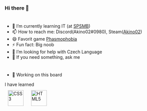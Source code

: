 ### Hi there 👋
#
- 🌱 I’m currently learning IT (at <a href=www.spsmb.cz>SPSMB</a>)
- 📫 How to reach me: Discord(Akino02#0980), Steam(<a href=https://steamcommunity.com/profiles/76561198147089025>Akino02</a>)
- 😄 Favorit game <a href=https://store.steampowered.com/app/739630/Phasmophobia/>Phasmophobia</a>
- ⚡ Fun fact: Big noob
- 🤔 I’m looking for help with Czech Language
- 💬 If you need something, ask me 
#
- 🛑 Working on this board
<div>I have learned</div>
<div>
<a href="https://www.w3schools.com/css/" target="_blank"><img style="margin: 10px" src="https://profilinator.rishav.dev/skills-assets/css3-original-wordmark.svg"
alt="CSS3" height="50" /></a>  
<a href="https://en.wikipedia.org/wiki/HTML5" target="_blank"><img style="margin: 10px" src="https://profilinator.rishav.dev/skills-assets/html5-original-wordmark.svg"
alt="HTML5" height="50" /></a>  
</div>

<!--
**Akino02/Akino02** is a ✨ _special_ ✨ repository because its `README.md` (this file) appears on your GitHub profile.

Here are some ideas to get you started:

- 🔭 I’m currently working on 
- 👯 I’m looking to collaborate on ...
-
-->
